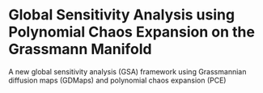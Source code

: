 # Global Sensitivity Analysis using Polynomial Chaos Expansion on the Grassmann Manifold

 A new global sensitivity analysis (GSA) framework using Grassmannian diffusion maps (GDMaps) and polynomial chaos expansion (PCE)
